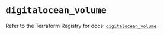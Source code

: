 # `digitalocean_volume`

Refer to the Terraform Registry for docs: [`digitalocean_volume`](https://registry.terraform.io/providers/digitalocean/digitalocean/2.37.0/docs/resources/volume).
